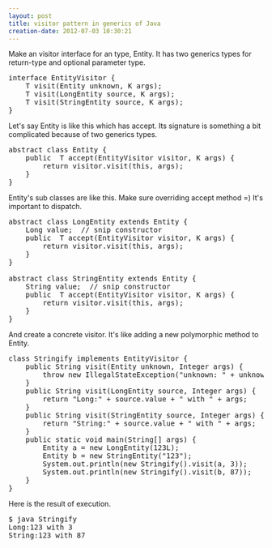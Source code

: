 ```yaml
---
layout: post
title: visitor pattern in generics of Java
creation-date: 2012-07-03 10:30:21
---
```

Make an visitor interface for an type, Entity.
It has two generics types for return-type and optional parameter type.

<pre class="brush:java">
interface EntityVisitor<T, K> {
    T visit(Entity unknown, K args);
    T visit(LongEntity source, K args);
    T visit(StringEntity source, K args);
}
</pre>

Let's say Entity is like this which has accept.
Its signature is something a bit complicated because of two generics types.

<pre class="brush:java">
abstract class Entity {
    public <T, K> T accept(EntityVisitor<T, K> visitor, K args) {
        return visitor.visit(this, args);
    }
}
</pre>

Entity's sub classes are like this. Make sure overriding accept method =)
It's important to dispatch.

<pre class="brush:java">
abstract class LongEntity extends Entity {
    Long value;  // snip constructor
    public <T, K> T accept(EntityVisitor<T, K> visitor, K args) {
        return visitor.visit(this, args);
    }
}

abstract class StringEntity extends Entity {
    String value;  // snip constructor
    public <T, K> T accept(EntityVisitor<T, K> visitor, K args) {
        return visitor.visit(this, args);
    }
}
</pre>

And create a concrete visitor.
It's like adding a new polymorphic method to Entity.

<pre class="brush:java">
class Stringify implements EntityVisitor<String, Integer> {
    public String visit(Entity unknown, Integer args) {
        throw new IllegalStateException("unknown: " + unknown + " args:" + args);
    }
    public String visit(LongEntity source, Integer args) {
        return "Long:" + source.value + " with " + args;
    }
    public String visit(StringEntity source, Integer args) {
        return "String:" + source.value + " with " + args;
    }
    public static void main(String[] args) {
        Entity a = new LongEntity(123L);
        Entity b = new StringEntity("123");
        System.out.println(new Stringify().visit(a, 3));
        System.out.println(new Stringify().visit(b, 87));
    }
}
</pre>

Here is the result of execution.

<pre class="terminal">
$ java Stringify
Long:123 with 3
String:123 with 87
</pre>

